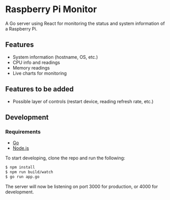 # Raspberry Pi Monitor

A Go server using React for monitoring the status and system information of
a Raspberry Pi.

## Features
- System information (hostname, OS, etc.)
- CPU info and readings
- Memory readings
- Live charts for monitoring

## Features to be added
- Possible layer of controls (restart device, reading refresh rate, etc.)

## Development

### Requirements
- [Go](https://golang.org/)
- [Node.js](https://goo.gl/QXkkAl)

To start developing, clone the repo and run the following:

```bash
$ npm install
$ npm run build/watch
$ go run app.go
```

The server will now be listening on port 3000 for production, or 4000 for
development.